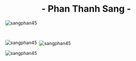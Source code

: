 <h1 align="center">- Phan Thanh Sang -</h1>  
<p align="left"> <img src="https://komarev.com/ghpvc/?username=sangphan45&label=Profile%20views&color=0e75b6&style=flat" alt="sangphan45" /> </p>  
<br>
<p><img align="left" src="https://github-readme-stats.vercel.app/api/top-langs?username=sangphan45&show_icons=true&theme=dark&locale=en&layout=compact" alt="sangphan45" /></p>  
  
<p>&nbsp;<img align="center" src="https://github-readme-stats.vercel.app/api?username=sangphan45&show_icons=true&theme=dark&locale=en" alt="sangphan45" /></p>  
  
<p><img align="center" src="https://github-readme-streak-stats.herokuapp.com/?user=sangphan45&theme=dark" alt="sangphan45" /></p>


<!--
**sangphan45/sangphan45** is a ✨ _special_ ✨ repository because its `README.md` (this file) appears on your GitHub profile.

Here are some ideas to get you started:

- 🔭 I’m currently working on ...
- 🌱 I’m currently learning ...
- 👯 I’m looking to collaborate on ...
- 🤔 I’m looking for help with ...
- 💬 Ask me about ...
- 📫 How to reach me: ...
- 😄 Pronouns: ...
- ⚡ Fun fact: ...
-->
